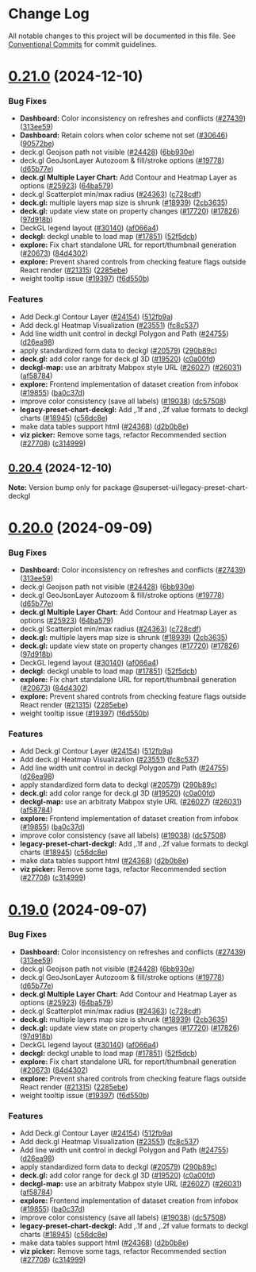 # Change Log

All notable changes to this project will be documented in this file.
See [Conventional Commits](https://conventionalcommits.org) for commit guidelines.

# [0.21.0](https://github.com/apache/superset/compare/v2021.41.0...v0.21.0) (2024-12-10)

### Bug Fixes

- **Dashboard:** Color inconsistency on refreshes and conflicts ([#27439](https://github.com/apache/superset/issues/27439)) ([313ee59](https://github.com/apache/superset/commit/313ee596f5435894f857d72be7269d5070c8c964))
- **Dashboard:** Retain colors when color scheme not set ([#30646](https://github.com/apache/superset/issues/30646)) ([90572be](https://github.com/apache/superset/commit/90572be95adf3f2a92e53d0af53027d1d0ad0530))
- deck.gl Geojson path not visible ([#24428](https://github.com/apache/superset/issues/24428)) ([6bb930e](https://github.com/apache/superset/commit/6bb930ef4ed26ea381e7f8e889851aa7867ba0eb))
- deck.gl GeoJsonLayer Autozoom & fill/stroke options ([#19778](https://github.com/apache/superset/issues/19778)) ([d65b77e](https://github.com/apache/superset/commit/d65b77ec7dac4c2368fcaa1fe6e98db102966198))
- **deck.gl Multiple Layer Chart:** Add Contour and Heatmap Layer as options ([#25923](https://github.com/apache/superset/issues/25923)) ([64ba579](https://github.com/apache/superset/commit/64ba5797df92d0f8067ccd2b30ba6ff58e0bd791))
- deck.gl Scatterplot min/max radius ([#24363](https://github.com/apache/superset/issues/24363)) ([c728cdf](https://github.com/apache/superset/commit/c728cdf501ec292beb14a0982265052bf2274bec))
- **deck.gl:** multiple layers map size is shrunk ([#18939](https://github.com/apache/superset/issues/18939)) ([2cb3635](https://github.com/apache/superset/commit/2cb3635256ee8e91f0bac2f3091684673c04ff2b))
- **deck.gl:** update view state on property changes ([#17720](https://github.com/apache/superset/issues/17720)) ([#17826](https://github.com/apache/superset/issues/17826)) ([97d918b](https://github.com/apache/superset/commit/97d918b6927f572dca3b33c61b89c8b3ebdc4376))
- DeckGL legend layout ([#30140](https://github.com/apache/superset/issues/30140)) ([af066a4](https://github.com/apache/superset/commit/af066a46306f2f476aa2944b14df3de1faf1e96d))
- **deckgl:** deckgl unable to load map ([#17851](https://github.com/apache/superset/issues/17851)) ([52f5dcb](https://github.com/apache/superset/commit/52f5dcb58eec7b188f4387b8781dcda4252a5680))
- **explore:** Fix chart standalone URL for report/thumbnail generation ([#20673](https://github.com/apache/superset/issues/20673)) ([84d4302](https://github.com/apache/superset/commit/84d4302628d18aa19c13cc5322e68abbc690ea4d))
- **explore:** Prevent shared controls from checking feature flags outside React render ([#21315](https://github.com/apache/superset/issues/21315)) ([2285ebe](https://github.com/apache/superset/commit/2285ebe72ec4edded6d195052740b7f9f13d1f1b))
- weight tooltip issue ([#19397](https://github.com/apache/superset/issues/19397)) ([f6d550b](https://github.com/apache/superset/commit/f6d550b7fc3643350483850064e65dbd3d026dc4))

### Features

- Add Deck.gl Contour Layer ([#24154](https://github.com/apache/superset/issues/24154)) ([512fb9a](https://github.com/apache/superset/commit/512fb9a0bdd428b94b0c121158b8b15b7631e0fb))
- Add deck.gl Heatmap Visualization ([#23551](https://github.com/apache/superset/issues/23551)) ([fc8c537](https://github.com/apache/superset/commit/fc8c537118ce6c7b3a4624f88a31e2e7fb287327))
- Add line width unit control in deckgl Polygon and Path ([#24755](https://github.com/apache/superset/issues/24755)) ([d26ea98](https://github.com/apache/superset/commit/d26ea980acc7d2a20757efc360d810afe83d5c65))
- apply standardized form data to deckgl ([#20579](https://github.com/apache/superset/issues/20579)) ([290b89c](https://github.com/apache/superset/commit/290b89c7b4ae702c55f611bfac9cedb245ea8bd8))
- **deck.gl:** add color range for deck.gl 3D ([#19520](https://github.com/apache/superset/issues/19520)) ([c0a00fd](https://github.com/apache/superset/commit/c0a00fd302ec66fbe0ca766cf73978c99ba00d82))
- **deckgl-map:** use an arbitraty Mabpox style URL ([#26027](https://github.com/apache/superset/issues/26027)) ([#26031](https://github.com/apache/superset/issues/26031)) ([af58784](https://github.com/apache/superset/commit/af587840403d83a7da7fb0f57bc10ad2335d4eeb))
- **explore:** Frontend implementation of dataset creation from infobox ([#19855](https://github.com/apache/superset/issues/19855)) ([ba0c37d](https://github.com/apache/superset/commit/ba0c37d3df85b1af39404af1d578daeb0ff2d278))
- improve color consistency (save all labels) ([#19038](https://github.com/apache/superset/issues/19038)) ([dc57508](https://github.com/apache/superset/commit/dc575080d7e43d40b1734bb8f44fdc291cb95b11))
- **legacy-preset-chart-deckgl:** Add ,.1f and ,.2f value formats to deckgl charts ([#18945](https://github.com/apache/superset/issues/18945)) ([c56dc8e](https://github.com/apache/superset/commit/c56dc8eace6a71b45240d1bb6768d75661052a2e))
- make data tables support html ([#24368](https://github.com/apache/superset/issues/24368)) ([d2b0b8e](https://github.com/apache/superset/commit/d2b0b8eac52ad8b68639c6581a1ed174a593f564))
- **viz picker:** Remove some tags, refactor Recommended section ([#27708](https://github.com/apache/superset/issues/27708)) ([c314999](https://github.com/apache/superset/commit/c3149994ac0d4392e0462421b62cd0c034142082))

## [0.20.4](https://github.com/apache/superset/compare/v0.20.3...v0.20.4) (2024-12-10)

**Note:** Version bump only for package @superset-ui/legacy-preset-chart-deckgl

# [0.20.0](https://github.com/apache/superset/compare/v2021.41.0...v0.20.0) (2024-09-09)

### Bug Fixes

- **Dashboard:** Color inconsistency on refreshes and conflicts ([#27439](https://github.com/apache/superset/issues/27439)) ([313ee59](https://github.com/apache/superset/commit/313ee596f5435894f857d72be7269d5070c8c964))
- deck.gl Geojson path not visible ([#24428](https://github.com/apache/superset/issues/24428)) ([6bb930e](https://github.com/apache/superset/commit/6bb930ef4ed26ea381e7f8e889851aa7867ba0eb))
- deck.gl GeoJsonLayer Autozoom & fill/stroke options ([#19778](https://github.com/apache/superset/issues/19778)) ([d65b77e](https://github.com/apache/superset/commit/d65b77ec7dac4c2368fcaa1fe6e98db102966198))
- **deck.gl Multiple Layer Chart:** Add Contour and Heatmap Layer as options ([#25923](https://github.com/apache/superset/issues/25923)) ([64ba579](https://github.com/apache/superset/commit/64ba5797df92d0f8067ccd2b30ba6ff58e0bd791))
- deck.gl Scatterplot min/max radius ([#24363](https://github.com/apache/superset/issues/24363)) ([c728cdf](https://github.com/apache/superset/commit/c728cdf501ec292beb14a0982265052bf2274bec))
- **deck.gl:** multiple layers map size is shrunk ([#18939](https://github.com/apache/superset/issues/18939)) ([2cb3635](https://github.com/apache/superset/commit/2cb3635256ee8e91f0bac2f3091684673c04ff2b))
- **deck.gl:** update view state on property changes ([#17720](https://github.com/apache/superset/issues/17720)) ([#17826](https://github.com/apache/superset/issues/17826)) ([97d918b](https://github.com/apache/superset/commit/97d918b6927f572dca3b33c61b89c8b3ebdc4376))
- DeckGL legend layout ([#30140](https://github.com/apache/superset/issues/30140)) ([af066a4](https://github.com/apache/superset/commit/af066a46306f2f476aa2944b14df3de1faf1e96d))
- **deckgl:** deckgl unable to load map ([#17851](https://github.com/apache/superset/issues/17851)) ([52f5dcb](https://github.com/apache/superset/commit/52f5dcb58eec7b188f4387b8781dcda4252a5680))
- **explore:** Fix chart standalone URL for report/thumbnail generation ([#20673](https://github.com/apache/superset/issues/20673)) ([84d4302](https://github.com/apache/superset/commit/84d4302628d18aa19c13cc5322e68abbc690ea4d))
- **explore:** Prevent shared controls from checking feature flags outside React render ([#21315](https://github.com/apache/superset/issues/21315)) ([2285ebe](https://github.com/apache/superset/commit/2285ebe72ec4edded6d195052740b7f9f13d1f1b))
- weight tooltip issue ([#19397](https://github.com/apache/superset/issues/19397)) ([f6d550b](https://github.com/apache/superset/commit/f6d550b7fc3643350483850064e65dbd3d026dc4))

### Features

- Add Deck.gl Contour Layer ([#24154](https://github.com/apache/superset/issues/24154)) ([512fb9a](https://github.com/apache/superset/commit/512fb9a0bdd428b94b0c121158b8b15b7631e0fb))
- Add deck.gl Heatmap Visualization ([#23551](https://github.com/apache/superset/issues/23551)) ([fc8c537](https://github.com/apache/superset/commit/fc8c537118ce6c7b3a4624f88a31e2e7fb287327))
- Add line width unit control in deckgl Polygon and Path ([#24755](https://github.com/apache/superset/issues/24755)) ([d26ea98](https://github.com/apache/superset/commit/d26ea980acc7d2a20757efc360d810afe83d5c65))
- apply standardized form data to deckgl ([#20579](https://github.com/apache/superset/issues/20579)) ([290b89c](https://github.com/apache/superset/commit/290b89c7b4ae702c55f611bfac9cedb245ea8bd8))
- **deck.gl:** add color range for deck.gl 3D ([#19520](https://github.com/apache/superset/issues/19520)) ([c0a00fd](https://github.com/apache/superset/commit/c0a00fd302ec66fbe0ca766cf73978c99ba00d82))
- **deckgl-map:** use an arbitraty Mabpox style URL ([#26027](https://github.com/apache/superset/issues/26027)) ([#26031](https://github.com/apache/superset/issues/26031)) ([af58784](https://github.com/apache/superset/commit/af587840403d83a7da7fb0f57bc10ad2335d4eeb))
- **explore:** Frontend implementation of dataset creation from infobox ([#19855](https://github.com/apache/superset/issues/19855)) ([ba0c37d](https://github.com/apache/superset/commit/ba0c37d3df85b1af39404af1d578daeb0ff2d278))
- improve color consistency (save all labels) ([#19038](https://github.com/apache/superset/issues/19038)) ([dc57508](https://github.com/apache/superset/commit/dc575080d7e43d40b1734bb8f44fdc291cb95b11))
- **legacy-preset-chart-deckgl:** Add ,.1f and ,.2f value formats to deckgl charts ([#18945](https://github.com/apache/superset/issues/18945)) ([c56dc8e](https://github.com/apache/superset/commit/c56dc8eace6a71b45240d1bb6768d75661052a2e))
- make data tables support html ([#24368](https://github.com/apache/superset/issues/24368)) ([d2b0b8e](https://github.com/apache/superset/commit/d2b0b8eac52ad8b68639c6581a1ed174a593f564))
- **viz picker:** Remove some tags, refactor Recommended section ([#27708](https://github.com/apache/superset/issues/27708)) ([c314999](https://github.com/apache/superset/commit/c3149994ac0d4392e0462421b62cd0c034142082))

# [0.19.0](https://github.com/apache/superset/compare/v2021.41.0...v0.19.0) (2024-09-07)

### Bug Fixes

- **Dashboard:** Color inconsistency on refreshes and conflicts ([#27439](https://github.com/apache/superset/issues/27439)) ([313ee59](https://github.com/apache/superset/commit/313ee596f5435894f857d72be7269d5070c8c964))
- deck.gl Geojson path not visible ([#24428](https://github.com/apache/superset/issues/24428)) ([6bb930e](https://github.com/apache/superset/commit/6bb930ef4ed26ea381e7f8e889851aa7867ba0eb))
- deck.gl GeoJsonLayer Autozoom & fill/stroke options ([#19778](https://github.com/apache/superset/issues/19778)) ([d65b77e](https://github.com/apache/superset/commit/d65b77ec7dac4c2368fcaa1fe6e98db102966198))
- **deck.gl Multiple Layer Chart:** Add Contour and Heatmap Layer as options ([#25923](https://github.com/apache/superset/issues/25923)) ([64ba579](https://github.com/apache/superset/commit/64ba5797df92d0f8067ccd2b30ba6ff58e0bd791))
- deck.gl Scatterplot min/max radius ([#24363](https://github.com/apache/superset/issues/24363)) ([c728cdf](https://github.com/apache/superset/commit/c728cdf501ec292beb14a0982265052bf2274bec))
- **deck.gl:** multiple layers map size is shrunk ([#18939](https://github.com/apache/superset/issues/18939)) ([2cb3635](https://github.com/apache/superset/commit/2cb3635256ee8e91f0bac2f3091684673c04ff2b))
- **deck.gl:** update view state on property changes ([#17720](https://github.com/apache/superset/issues/17720)) ([#17826](https://github.com/apache/superset/issues/17826)) ([97d918b](https://github.com/apache/superset/commit/97d918b6927f572dca3b33c61b89c8b3ebdc4376))
- DeckGL legend layout ([#30140](https://github.com/apache/superset/issues/30140)) ([af066a4](https://github.com/apache/superset/commit/af066a46306f2f476aa2944b14df3de1faf1e96d))
- **deckgl:** deckgl unable to load map ([#17851](https://github.com/apache/superset/issues/17851)) ([52f5dcb](https://github.com/apache/superset/commit/52f5dcb58eec7b188f4387b8781dcda4252a5680))
- **explore:** Fix chart standalone URL for report/thumbnail generation ([#20673](https://github.com/apache/superset/issues/20673)) ([84d4302](https://github.com/apache/superset/commit/84d4302628d18aa19c13cc5322e68abbc690ea4d))
- **explore:** Prevent shared controls from checking feature flags outside React render ([#21315](https://github.com/apache/superset/issues/21315)) ([2285ebe](https://github.com/apache/superset/commit/2285ebe72ec4edded6d195052740b7f9f13d1f1b))
- weight tooltip issue ([#19397](https://github.com/apache/superset/issues/19397)) ([f6d550b](https://github.com/apache/superset/commit/f6d550b7fc3643350483850064e65dbd3d026dc4))

### Features

- Add Deck.gl Contour Layer ([#24154](https://github.com/apache/superset/issues/24154)) ([512fb9a](https://github.com/apache/superset/commit/512fb9a0bdd428b94b0c121158b8b15b7631e0fb))
- Add deck.gl Heatmap Visualization ([#23551](https://github.com/apache/superset/issues/23551)) ([fc8c537](https://github.com/apache/superset/commit/fc8c537118ce6c7b3a4624f88a31e2e7fb287327))
- Add line width unit control in deckgl Polygon and Path ([#24755](https://github.com/apache/superset/issues/24755)) ([d26ea98](https://github.com/apache/superset/commit/d26ea980acc7d2a20757efc360d810afe83d5c65))
- apply standardized form data to deckgl ([#20579](https://github.com/apache/superset/issues/20579)) ([290b89c](https://github.com/apache/superset/commit/290b89c7b4ae702c55f611bfac9cedb245ea8bd8))
- **deck.gl:** add color range for deck.gl 3D ([#19520](https://github.com/apache/superset/issues/19520)) ([c0a00fd](https://github.com/apache/superset/commit/c0a00fd302ec66fbe0ca766cf73978c99ba00d82))
- **deckgl-map:** use an arbitraty Mabpox style URL ([#26027](https://github.com/apache/superset/issues/26027)) ([#26031](https://github.com/apache/superset/issues/26031)) ([af58784](https://github.com/apache/superset/commit/af587840403d83a7da7fb0f57bc10ad2335d4eeb))
- **explore:** Frontend implementation of dataset creation from infobox ([#19855](https://github.com/apache/superset/issues/19855)) ([ba0c37d](https://github.com/apache/superset/commit/ba0c37d3df85b1af39404af1d578daeb0ff2d278))
- improve color consistency (save all labels) ([#19038](https://github.com/apache/superset/issues/19038)) ([dc57508](https://github.com/apache/superset/commit/dc575080d7e43d40b1734bb8f44fdc291cb95b11))
- **legacy-preset-chart-deckgl:** Add ,.1f and ,.2f value formats to deckgl charts ([#18945](https://github.com/apache/superset/issues/18945)) ([c56dc8e](https://github.com/apache/superset/commit/c56dc8eace6a71b45240d1bb6768d75661052a2e))
- make data tables support html ([#24368](https://github.com/apache/superset/issues/24368)) ([d2b0b8e](https://github.com/apache/superset/commit/d2b0b8eac52ad8b68639c6581a1ed174a593f564))
- **viz picker:** Remove some tags, refactor Recommended section ([#27708](https://github.com/apache/superset/issues/27708)) ([c314999](https://github.com/apache/superset/commit/c3149994ac0d4392e0462421b62cd0c034142082))
